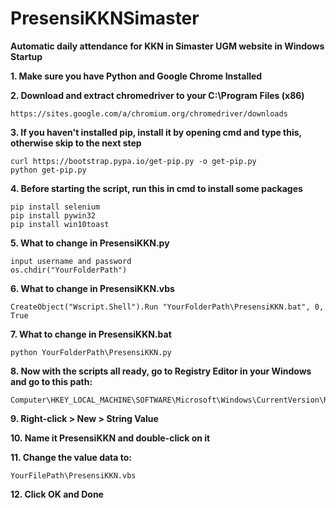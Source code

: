 # PresensiKKNSimaster
**Automatic daily attendance for KKN in Simaster UGM website in Windows Startup**

**1. Make sure you have Python and Google Chrome Installed**

**2. Download and extract chromedriver to your C:\Program Files (x86)**

    https://sites.google.com/a/chromium.org/chromedriver/downloads
    
**3. If you haven't installed pip, install it by opening cmd and type this, otherwise skip to the next step**

    curl https://bootstrap.pypa.io/get-pip.py -o get-pip.py
    python get-pip.py

**4. Before starting the script, run this in cmd to install some packages**

    pip install selenium
    pip install pywin32
    pip install win10toast

**5. What to change in PresensiKKN.py**

    input username and password
    os.chdir("YourFolderPath")

**6. What to change in PresensiKKN.vbs**

    CreateObject("Wscript.Shell").Run "YourFolderPath\PresensiKKN.bat", 0, True

**7. What to change in PresensiKKN.bat**

    python YourFolderPath\PresensiKKN.py

**8. Now with the scripts all ready, go to Registry Editor in your Windows and go to this path:**

    Computer\HKEY_LOCAL_MACHINE\SOFTWARE\Microsoft\Windows\CurrentVersion\Run

**9. Right-click > New > String Value**

**10. Name it PresensiKKN and double-click on it**

**11. Change the value data to:**

    YourFilePath\PresensiKKN.vbs

**12. Click OK and Done**
